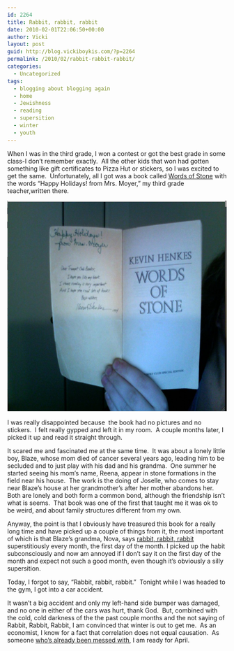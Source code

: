 ```yaml
---
id: 2264
title: Rabbit, rabbit, rabbit
date: 2010-02-01T22:06:50+00:00
author: Vicki
layout: post
guid: http://blog.vickiboykis.com/?p=2264
permalink: /2010/02/rabbit-rabbit-rabbit/
categories:
  - Uncategorized
tags:
  - blogging about blogging again
  - home
  - Jewishness
  - reading
  - supersition
  - winter
  - youth
---
```

When I was in the third grade, I won a contest or got the best grade in some class-I don&#8217;t remember exactly.  All the other kids that won had gotten something like gift certificates to Pizza Hut or stickers, so I was excited to get the same.  Unfortunately, all I got was a book called [Words of Stone](http://www.amazon.com/Words-Stone-Kevin-Henkes/dp/0140366016) with the words &#8220;Happy Holidays! from Mrs. Moyer,&#8221; my third grade teacher,written there.

[<img class="aligncenter size-full wp-image-2265" title="Picture 4" src="https://raw.githubusercontent.com/veekaybee/wlb/gh-pages/assets/images/2010/02/Picture-4.png" alt="" width="646" height="482" />](https://raw.githubusercontent.com/veekaybee/wlb/gh-pages/assets/images/2010/02/Picture-4.png)

I was really disappointed because  the book had no pictures and no stickers.  I felt really gypped and left it in my room.  A couple months later, I picked it up and read it straight through.

It scared me and fascinated me at the same time.  It was about a lonely little boy, Blaze, whose mom died of cancer several years ago, leading him to be secluded and to just play with his dad and his grandma.  One summer he started seeing his mom&#8217;s name, Reena, appear in stone formations in the field near his house.  The work is the doing of Joselle, who comes to stay near Blaze&#8217;s house at her grandmother&#8217;s after her mother abandons her.  Both are lonely and both form a common bond, although the friendship isn&#8217;t what is seems.  That book was one of the first that taught me it was ok to be weird, and about family structures different from my own.

Anyway, the point is that I obviously have treasured this book for a really long time and have picked up a couple of things from it, the most important of which is that Blaze&#8217;s grandma, Nova, says [rabbit, rabbit, rabbit](http://en.wikipedia.org/wiki/Rabbit_rabbit) superstitiously every month, the first day of the month. I picked up the habit subconsciously and now am annoyed if I don&#8217;t say it on the first day of the month and expect not such a good month, even though it&#8217;s obviously a silly supersition.

Today, I forgot to say, &#8220;Rabbit, rabbit, rabbit.&#8221;  Tonight while I was headed to the gym, I got into a car accident.

It wasn&#8217;t a big accident and only my left-hand side bumper was damaged, and no one in either of the cars was hurt, thank God.  But, combined with the cold, cold darkness of the the past couple months and the not saying of Rabbit, Rabbit, Rabbit, I am convinced that winter is out to get me.  As an economist, I know for a fact that correlation does not equal causation.  As someone [who&#8217;s already been messed with](http://blog.vickiboykis.com/2009/09/16/gods-is-straight-up-messing-with-me/), I am ready for April.